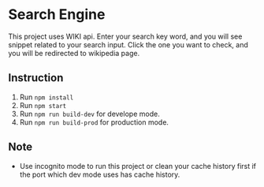 # Search Engine

This project uses WIKI api. Enter your search key word, and you will see snippet related to your search input.
Click the one you want to check, and you will be redirected to wikipedia page.

## Instruction

1. Run `npm install`
2. Run `npm start`
3. Run `npm run build-dev` for develope mode.
4. Run `npm run build-prod` for production mode.

## Note

- Use incognito mode to run this project or clean your cache history first if the port which dev mode uses has cache history.
